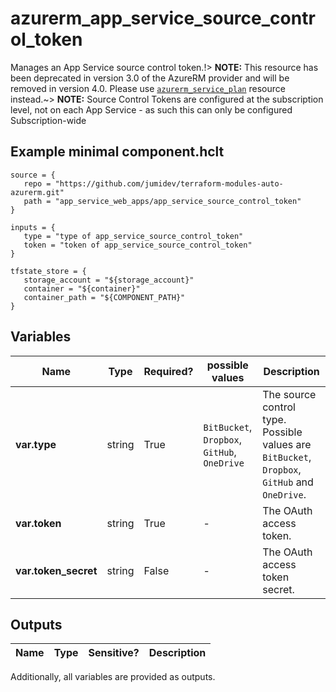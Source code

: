 # azurerm_app_service_source_control_token

Manages an App Service source control token.!> **NOTE:** This resource has been deprecated in version 3.0 of the AzureRM provider and will be removed in version 4.0. Please use [`azurerm_service_plan`](https://registry.terraform.io/providers/hashicorp/azurerm/latest/docs/resources/service_plan) resource instead.~> **NOTE:** Source Control Tokens are configured at the subscription level, not on each App Service - as such this can only be configured Subscription-wide

## Example minimal component.hclt

```hcl
source = {
   repo = "https://github.com/jumidev/terraform-modules-auto-azurerm.git" 
   path = "app_service_web_apps/app_service_source_control_token" 
}

inputs = {
   type = "type of app_service_source_control_token" 
   token = "token of app_service_source_control_token" 
}

tfstate_store = {
   storage_account = "${storage_account}" 
   container = "${container}" 
   container_path = "${COMPONENT_PATH}" 
}

```

## Variables

| Name | Type | Required? |  possible values |  Description |
| ---- | ---- | --------- |  ----------- | ----------- |
| **var.type** | string | True | `BitBucket`, `Dropbox`, `GitHub`, `OneDrive`  |  The source control type. Possible values are `BitBucket`, `Dropbox`, `GitHub` and `OneDrive`. | 
| **var.token** | string | True | -  |  The OAuth access token. | 
| **var.token_secret** | string | False | -  |  The OAuth access token secret. | 



## Outputs

| Name | Type | Sensitive? | Description |
| ---- | ---- | --------- | --------- |

Additionally, all variables are provided as outputs.
